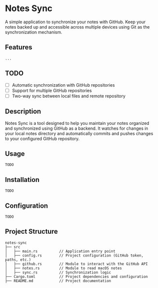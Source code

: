 # Notes Sync

A simple application to synchronize your notes with GitHub. Keep your notes backed up and accessible across multiple devices using Git as the synchronization mechanism.

## Features
    ...

## TODO
-[ ] Automatic synchronization with GitHub repositories
-[ ] Support for multiple GitHub repositories
-[ ] Two-way sync between local files and remote repository

## Description

Notes Sync is a tool designed to help you maintain your notes organized and synchronized using GitHub as a backend. It watches for changes in your local notes directory and automatically commits and pushes changes to your configured GitHub repository.

## Usage
    TODO

## Installation
    TODO

## Configuration
    TODO

## Project Structure

```
notes-sync
├── src
│   ├── main.rs          // Application entry point
│   ├── config.rs        // Project configuration (GitHub token, paths, etc.)
│   ├── github.rs        // Module to interact with the GitHub API
│   ├── notes.rs         // Module to read macOS notes
│   ├── sync.rs          // Synchronization logic
├── Cargo.toml           // Project dependencies and configuration
├── README.md            // Project documentation

```